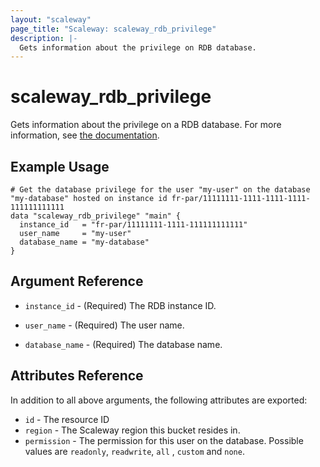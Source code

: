 ```yaml
---
layout: "scaleway"
page_title: "Scaleway: scaleway_rdb_privilege"
description: |-
  Gets information about the privilege on RDB database.
---
```


# scaleway_rdb_privilege

Gets information about the privilege on a RDB database.
For more information, see [the documentation](https://developers.scaleway.com/en/products/rdb/api/#user-and-permissions).

## Example Usage

```hcl
# Get the database privilege for the user "my-user" on the database "my-database" hosted on instance id fr-par/11111111-1111-1111-1111-111111111111
data "scaleway_rdb_privilege" "main" {
  instance_id   = "fr-par/11111111-1111-111111111111"
  user_name     = "my-user"
  database_name = "my-database"
}
```

## Argument Reference

- `instance_id` - (Required) The RDB instance ID.

- `user_name` - (Required) The user name.

- `database_name` - (Required) The database name.

## Attributes Reference

In addition to all above arguments, the following attributes are exported:

- `id` - The resource ID
- `region` - The Scaleway region this bucket resides in.
- `permission` - The permission for this user on the database. Possible values are `readonly`, `readwrite`, `all`
  , `custom` and `none`.
